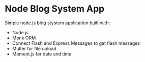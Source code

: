 # Node Blog System App
Simple node.js blog stystem application built with:
* Node.js
* Monk ORM
* Connect Flash and Express Messages to get flash messages
* Multer for file upload
* Moment.js for date and time

